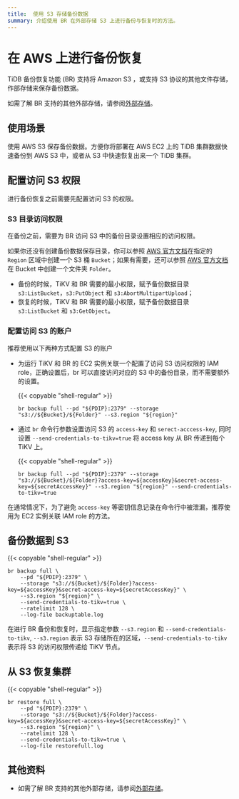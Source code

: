 ```yaml
---
title:  使用 S3 存储备份数据
summary: 介绍使用 BR 在外部存储 S3 上进行备份与恢复时的方法。
---
```


# 在 AWS 上进行备份恢复

TiDB 备份恢复功能 (BR) 支持将 Amazon S3 ，或支持 S3 协议的其他文件存储，作部存储来保存备份数据。

如需了解 BR 支持的其他外部存储，请参阅[外部存储](/br/backup-and-restore-storages.md)。

## 使用场景

使用 AWS S3 保存备份数据。方便你将部署在 AWS EC2 上的 TiDB 集群数据快速备份到 AWS S3 中，或者从 S3 中快速恢复出来一个 TiDB 集群。

## 配置访问 S3 权限

进行备份恢复之前需要先配置访问 S3 的权限。

### S3 目录访问权限

在备份之前，需要为 BR 访问 S3 中的备份目录设置相应的访问权限。

如果你还没有创建备份数据保存目录，你可以参照 [AWS 官方文档](https://docs.aws.amazon.com/zh_cn/AmazonS3/latest/user-guide/create-bucket.html)在指定的 `Region` 区域中创建一个 S3 桶 `Bucket`；如果有需要，还可以参照 [AWS 官方文档](https://docs.aws.amazon.com/zh_cn/AmazonS3/latest/user-guide/create-folder.html)在 Bucket 中创建一个文件夹 `Folder`。

- 备份的时候，TiKV 和 BR 需要的最小权限，赋予备份数据目录 `s3:ListBucket`，`s3:PutObject` 和 `s3:AbortMultipartUpload`；
- 恢复的时候，TiKV 和 BR 需要的最小权限，赋予备份数据目录 `s3:ListBucket` 和 `s3:GetObject`。

### 配置访问 S3 的账户

推荐使用以下两种方式配置 S3 的账户

- 为运行 TiKV 和 BR 的 EC2 实例关联一个配置了访问 S3 访问权限的 IAM role，正确设置后，br 可以直接访问对应的 S3 中的备份目录，而不需要额外的设置。

  {{< copyable "shell-regular" >}}

  ```shell
  br backup full --pd "${PDIP}:2379" --storage "s3://${Bucket}/${Folder}" --s3.region "${region}"
  ```

- 通过 `br` 命令行参数设置访问 S3 的 `access-key` 和 `serect-acccess-key`, 同时设置 `--send-credentials-to-tikv=true` 将 access key 从 BR 传递到每个 TiKV 上。

  {{< copyable "shell-regular" >}}

  ```shell
  br backup full --pd "${PDIP}:2379" --storage "s3://${Bucket}/${Folder}?access-key=${accessKey}&secret-access-key=${secretAccessKey}" --s3.region "${region}" --send-credentials-to-tikv=true
  ```

在通常情况下，为了避免 `access-key` 等密钥信息记录在命令行中被泄漏，推荐使用为 EC2 实例关联 IAM role 的方法。 

## 备份数据到 S3

{{< copyable "shell-regular" >}}

```shell
br backup full \
    --pd "${PDIP}:2379" \
    --storage "s3://${Bucket}/${Folder}?access-key=${accessKey}&secret-access-key=${secretAccessKey}" \
    --s3.region "${region}" \
    --send-credentials-to-tikv=true \
    --ratelimit 128 \
    --log-file backuptable.log
```

在进行 BR 备份和恢复时，显示指定参数 `--s3.region` 和 `--send-credentials-to-tikv`, `--s3.region` 表示 S3 存储所在的区域，`--send-credentials-to-tikv` 表示将 S3 的访问权限传递给 TiKV 节点。

## 从 S3 恢复集群

{{< copyable "shell-regular" >}}

```shell
br restore full \
    --pd "${PDIP}:2379" \
    --storage "s3://${Bucket}/${Folder}?access-key=${accessKey}&secret-access-key=${secretAccessKey}" \
    --s3.region "${region}" \
    --ratelimit 128 \
    --send-credentials-to-tikv=true \
    --log-file restorefull.log
```

## 其他资料

- 如需了解 BR 支持的其他外部存储，请参阅[外部存储](/br/backup-and-restore-storages.md)。

